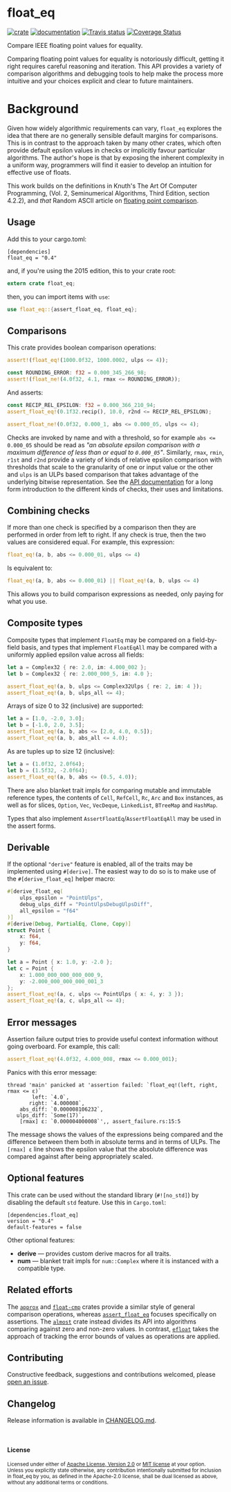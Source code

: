<!--
    THIS FILE IS GENERATED FROM crates-io.md AND LICENSE.md.
    DO NOT EDIT IT DIRECTLY.
-->

# float_eq

[![crate](https://img.shields.io/crates/v/float_eq.svg)](https://crates.io/crates/float_eq)
[![documentation](https://docs.rs/float_eq/badge.svg)](https://docs.rs/float_eq)
[![Travis status](https://travis-ci.com/jtempest/float_eq-rs.svg?branch=master)](https://travis-ci.com/github/jtempest/float_eq-rs)
[![Coverage Status](https://coveralls.io/repos/github/jtempest/float_eq-rs/badge.svg?branch=master)](https://coveralls.io/github/jtempest/float_eq-rs?branch=master)

Compare IEEE floating point values for equality.

Comparing floating point values for equality is notoriously difficult,
getting it right requires careful reasoning and iteration. This API provides
a variety of comparison algorithms and debugging tools to help make the
process more intuitive and your choices explicit and clear to future
maintainers.

# Background

Given how widely algorithmic requirements can vary, `float_eq` explores the
idea that there are no generally sensible default margins for comparisons.
This is in contrast to the approach taken by many other crates, which often
provide default epsilon values in checks or implicitly favour particular
algorithms. The author's hope is that by exposing the inherent complexity
in a uniform way, programmers will find it easier to develop an intuition
for effective use of floats.

This work builds on the definitions in Knuth's The Art Of Computer Programming,
(Vol. 2, Seminumerical Algorithms, Third Edition, section 4.2.2), and *that* 
Random ASCII article on [floating point comparison].

## Usage

Add this to your cargo.toml:

```
[dependencies]
float_eq = "0.4"
```

and, if you're using the 2015 edition, this to your crate root:

```rust
extern crate float_eq;
```

then, you can import items with `use`:

```rust
use float_eq::{assert_float_eq, float_eq};
```

## Comparisons

This crate provides boolean comparison operations:

```rust
assert!(float_eq!(1000.0f32, 1000.0002, ulps <= 4));

const ROUNDING_ERROR: f32 = 0.000_345_266_98;
assert!(float_ne!(4.0f32, 4.1, rmax <= ROUNDING_ERROR));
```

And asserts:

```rust
const RECIP_REL_EPSILON: f32 = 0.000_366_210_94; 
assert_float_eq!(0.1f32.recip(), 10.0, r2nd <= RECIP_REL_EPSILON);

assert_float_ne!(0.0f32, 0.000_1, abs <= 0.000_05, ulps <= 4);
```

Checks are invoked by name and with a threshold, so for example `abs <= 0.000_05`
should be read as *"an absolute epsilon comparison with a maximum difference of
less than or equal to `0.000_05`"*. Similarly, `rmax`, `rmin`, `r1st` and `r2nd`
provide a variety of kinds of relative epsilon comparison with thresholds that
scale to the granularity of one or input value or the other and `ulps` is an
ULPs based comparison that takes advantage of the underlying bitwise 
representation. See the [API documentation] for a long form introduction
to the different kinds of checks, their uses and limitations.

## Combining checks

If more than one check is specified by a comparison then they are performed
in order from left to right. If any check is true, then the two values are
considered equal. For example, this expression:

```rust
float_eq!(a, b, abs <= 0.000_01, ulps <= 4)
```

Is equivalent to:

```rust
float_eq!(a, b, abs <= 0.000_01) || float_eq!(a, b, ulps <= 4)
```

This allows you to build comparison expressions as needed, only paying for what
you use.

## Composite types

Composite types that implement `FloatEq` may be compared on a field-by-field
basis, and types that implement `FloatEqAll` may be compared with a uniformly
applied epsilon value across all fields:

```rust
let a = Complex32 { re: 2.0, im: 4.000_002 };
let b = Complex32 { re: 2.000_000_5, im: 4.0 };

assert_float_eq!(a, b, ulps <= Complex32Ulps { re: 2, im: 4 });
assert_float_eq!(a, b, ulps_all <= 4);
```

Arrays of size 0 to 32 (inclusive) are supported:

```rust
let a = [1.0, -2.0, 3.0];
let b = [-1.0, 2.0, 3.5];
assert_float_eq!(a, b, abs <= [2.0, 4.0, 0.5]);
assert_float_eq!(a, b, abs_all <= 4.0);
```

As are tuples up to size 12 (inclusive):

```rust
let a = (1.0f32, 2.0f64);
let b = (1.5f32, -2.0f64);
assert_float_eq!(a, b, abs <= (0.5, 4.0));
```

There are also blanket trait impls for comparing mutable and immutable reference
types, the contents of `Cell`, `RefCell`, `Rc`, `Arc` and `Box` instances, as
well as for slices, `Option`, `Vec`, `VecDeque`, `LinkedList`, `BTreeMap` and
`HashMap`.

Types that also implement `AssertFloatEq`/`AssertFloatEqAll` may be used in the
assert forms.

## Derivable

If the optional `"derive"` feature is enabled, all of the traits may be 
implemented using `#[derive]`. The easiest way to do so is to make use of the 
`#[derive_float_eq]` helper macro:

```rust
#[derive_float_eq(
    ulps_epsilon = "PointUlps",
    debug_ulps_diff = "PointUlpsDebugUlpsDiff",
    all_epsilon = "f64"
)]
#[derive(Debug, PartialEq, Clone, Copy)]
struct Point {
    x: f64,
    y: f64,
}

let a = Point { x: 1.0, y: -2.0 };
let c = Point { 
    x: 1.000_000_000_000_000_9, 
    y: -2.000_000_000_000_001_3
};
assert_float_eq!(a, c, ulps <= PointUlps { x: 4, y: 3 });
assert_float_eq!(a, c, ulps_all <= 4);
```

## Error messages

Assertion failure output tries to provide useful context information without
going overboard. For example, this call:

```rust
assert_float_eq!(4.0f32, 4.000_008, rmax <= 0.000_001);
```

Panics with this error message:

```
thread 'main' panicked at 'assertion failed: `float_eq!(left, right, rmax <= ε)`
        left: `4.0`,
       right: `4.000008`,
    abs_diff: `0.000008106232`,
   ulps_diff: `Some(17)`,
    [rmax] ε: `0.000004000008`',, assert_failure.rs:15:5
```

The message shows the values of the expressions being compared and the
difference between them both in absolute terms and in terms of ULPs. The 
`[rmax] ε` line shows the epsilon value that the absolute difference was
compared against after being appropriately scaled.

## Optional features

This crate can be used without the standard library (`#![no_std]`) by disabling
the default `std` feature. Use this in `Cargo.toml`:

```
[dependencies.float_eq]
version = "0.4"
default-features = false
```

Other optional features:
- **derive** — provides custom derive macros for all traits.
- **num** — blanket trait impls for `num::Complex` where it is instanced with a
  compatible type.

## Related efforts

The [`approx`] and [`float-cmp`] crates provide a similar style of general
comparison operations, whereas [`assert_float_eq`] focuses specifically on
assertions. The [`almost`] crate instead divides its API into algorithms 
comparing against zero and non-zero values. In contrast, [`efloat`] takes the
approach of tracking the error bounds of values as operations are applied.

## Contributing 

Constructive feedback, suggestions and contributions welcomed, please
[open an issue].

## Changelog

Release information is available in [CHANGELOG.md](CHANGELOG.md).

[API documentation]: https://docs.rs/float_eq
[floating point comparison]: https://randomascii.wordpress.com/2012/02/25/comparing-floating-point-numbers-2012-edition/
[open an issue]: https://github.com/jtempest/float_eq-rs/issues/
[`almost`]: https://crates.io/crates/almost
[`approx`]: https://crates.io/crates/approx
[`assert_float_eq`]: https://crates.io/crates/assert_float_eq
[`efloat`]: https://crates.io/crates/efloat
[`float-cmp`]: https://crates.io/crates/float-cmp

<br>

#### License

<sup>
Licensed under either of <a href="LICENSE-APACHE">Apache License, Version
2.0</a> or <a href="LICENSE-MIT">MIT license</a> at your option.
</sup>

<br>

<sub>
Unless you explicitly state otherwise, any contribution intentionally submitted
for inclusion in float_eq by you, as defined in the Apache-2.0 license, shall be
dual licensed as above, without any additional terms or conditions.
</sub>